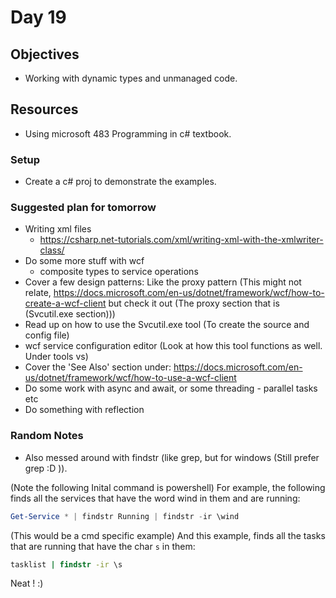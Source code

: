 # Day 19

## Objectives

- Working with dynamic types and unmanaged code.

## Resources

- Using microsoft 483 Programming in c# textbook.

### Setup

- Create a c# proj to demonstrate the examples.

### Suggested plan for tomorrow

- Writing xml files
  - <https://csharp.net-tutorials.com/xml/writing-xml-with-the-xmlwriter-class/>
- Do some more stuff with wcf
  - composite types to service operations
- Cover a few design patterns: Like the proxy pattern (This might not relate, <https://docs.microsoft.com/en-us/dotnet/framework/wcf/how-to-create-a-wcf-client> but check it out (The proxy section that is (Svcutil.exe section)))
- Read up on how to use the Svcutil.exe tool (To create the source and config file)
- wcf service configuration editor (Look at how this tool functions as well. Under tools vs)
- Cover the 'See Also' section under: <https://docs.microsoft.com/en-us/dotnet/framework/wcf/how-to-use-a-wcf-client>
- Do some work with async and await, or some threading - parallel tasks etc
- Do something with reflection

### Random Notes

- Also messed around with findstr (like grep, but for windows (Still prefer grep :D )).

(Note the following Inital command is powershell)
For example, the following finds all the services that have the word wind in them and are running:

```powershell
Get-Service * | findstr Running | findstr -ir \wind
```

(This would be a cmd specific example)
And this example, finds all the tasks that are running that have the char `s` in them:

```cmd
tasklist | findstr -ir \s
```

Neat ! :)